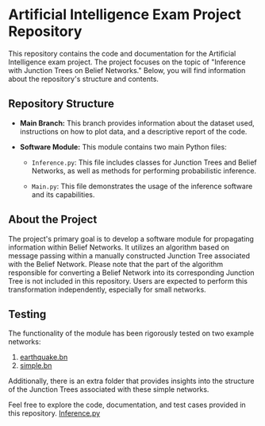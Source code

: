 # Artificial Intelligence Exam Project Repository

This repository contains the code and documentation for the Artificial Intelligence exam project. The project focuses on the topic of "Inference with Junction Trees on Belief Networks." Below, you will find information about the repository's structure and contents.

## Repository Structure

- **Main Branch:** This branch provides information about the dataset used, instructions on how to plot data, and a descriptive report of the code.

- **Software Module:** This module contains two main Python files:

    - `Inference.py`: This file includes classes for Junction Trees and Belief Networks, as well as methods for performing probabilistic inference.
    
    - `Main.py`: This file demonstrates the usage of the inference software and its capabilities.

## About the Project

The project's primary goal is to develop a software module for propagating information within Belief Networks. It utilizes an algorithm based on message passing within a manually constructed Junction Tree associated with the Belief Network. Please note that the part of the algorithm responsible for converting a Belief Network into its corresponding Junction Tree is not included in this repository. Users are expected to perform this transformation independently, especially for small networks.

## Testing

The functionality of the module has been rigorously tested on two example networks:

1. [earthquake.bn](https://github.com/ncullen93/pyBN/blob/master/data/earthquake.bn)
2. [simple.bn](https://github.com/ncullen93/pyBN/blob/master/data/simple.bn)

Additionally, there is an extra folder that provides insights into the structure of the Junction Trees associated with these simple networks.

Feel free to explore the code, documentation, and test cases provided in this repository. [Inference.py](https://github.com/francescobaio/junctionTrees_beliefNetworks/blob/main/README.inference.py)




